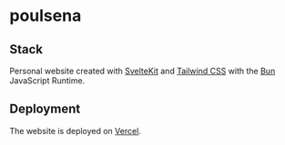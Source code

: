 # poulsena

## Stack

Personal website created with [SvelteKit](https://kit.svelte.dev/) and [Tailwind CSS](https://tailwindcss.com/) with the [Bun](https://bun.sh/) JavaScript Runtime.

## Deployment

The website is deployed on [Vercel](https://vercel.com/).
